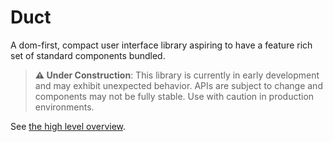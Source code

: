 # Duct

A dom-first, compact user interface library aspiring to have a feature rich set of standard components bundled.

> **⚠️ Under Construction**: This library is currently in early development and may exhibit unexpected behavior. APIs are subject to change and components may not be fully stable. Use with caution in production environments.

See [the high level overview](./docs/overview.md).
